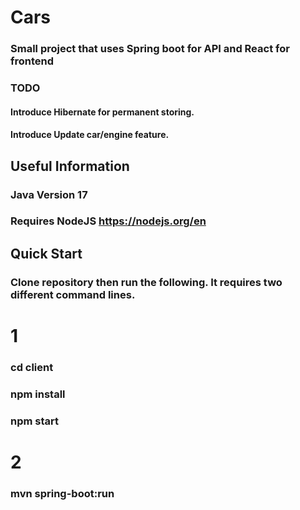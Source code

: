 # Cars 
### Small project that uses Spring boot for API and React for frontend
### TODO
#### Introduce Hibernate for permanent storing.
#### Introduce Update car/engine feature.


## Useful Information
### Java Version 17
### Requires NodeJS https://nodejs.org/en
## Quick Start
### Clone repository then run the following. It requires two different command lines.
# 1
### cd client
### npm install
### npm start

# 2
### mvn spring-boot:run


 
